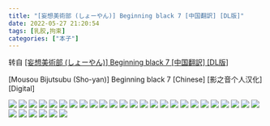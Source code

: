 ```yaml
---
title: "[妄想美術部 (しょーやん)] Beginning black 7 [中国翻訳] [DL版]"
date: 2022-05-27 21:20:54
tags: [乳胶,拘束]
categories: ["本子"]
---
```


转自 [[妄想美術部 (しょーやん)] Beginning black 7 [中国翻訳] [DL版]](https://nhentai.com/en/comic/mousou-bijutsubu-sho-yan-beginning-black-7-chinese-digital)

\[Mousou Bijutsubu (Sho-yan)\] Beginning black 7 \[Chinese\] \[影之音个人汉化\] \[Digital\]

![](1.webp)
![](2.webp)
![](3.webp)
![](4.webp)
![](5.webp)
![](6.webp)
![](7.webp)
![](8.webp)
![](9.webp)
![](10.webp)
![](11.webp)
![](12.jpg)
![](13.webp)
![](14.webp)
![](15.webp)
![](16.webp)
![](17.jpg)
![](18.webp)
![](19.webp)
![](20.webp)
![](21.webp)
![](22.webp)
![](23.webp)
![](24.webp)
![](25.webp)
![](26.webp)
![](27.jpg)
![](28.jpg)
![](29.webp)
![](30.jpg)
![](31.webp)
